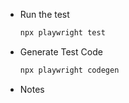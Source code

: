 - Run the test

  ```bash
  npx playwright test
  ```

- Generate Test Code

  ```bash
  npx playwright codegen
  ```

- Notes
